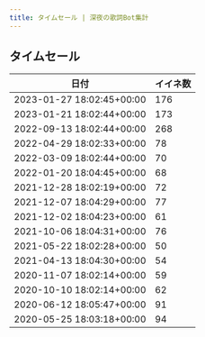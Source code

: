 ```yaml
---
title: タイムセール | 深夜の歌詞Bot集計
---
```

## タイムセール

|日付|イイネ数|
|-|-|
|2023-01-27 18:02:45+00:00|176|
|2023-01-21 18:02:44+00:00|173|
|2022-09-13 18:02:44+00:00|268|
|2022-04-29 18:02:33+00:00|78|
|2022-03-09 18:02:44+00:00|70|
|2022-01-20 18:04:45+00:00|68|
|2021-12-28 18:02:19+00:00|72|
|2021-12-07 18:04:29+00:00|77|
|2021-12-02 18:04:23+00:00|61|
|2021-10-06 18:04:31+00:00|76|
|2021-05-22 18:02:28+00:00|50|
|2021-04-13 18:04:30+00:00|54|
|2020-11-07 18:02:14+00:00|59|
|2020-10-10 18:02:14+00:00|62|
|2020-06-12 18:05:47+00:00|91|
|2020-05-25 18:03:18+00:00|94|
